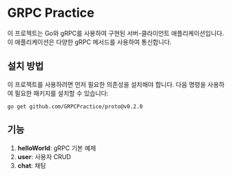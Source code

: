 # GRPC Practice

이 프로젝트는 Go와 gRPC를 사용하여 구현된 서버-클라이언트 애플리케이션입니다. 이 애플리케이션은 다양한 gRPC 메서드를 사용하여 통신합니다.

## 설치 방법

이 프로젝트를 사용하려면 먼저 필요한 의존성을 설치해야 합니다. 다음 명령을 사용하여 필요한 패키지를 설치할 수 있습니다:

```shell
go get github.com/GRPCPractice/proto@v0.2.0
```

## 기능
1. **helloWorld**: gRPC 기본 예제
2. **user**: 사용자 CRUD
3. **chat**: 채팅